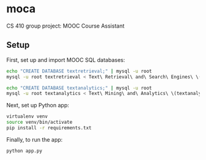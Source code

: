 # moca
CS 410 group project: MOOC Course Assistant

## Setup
First, set up and import MOOC SQL databases:

```bash
echo "CREATE DATABASE textretrieval;" | mysql -u root
mysql -u root textretrieval < Text\ Retrieval\ and\ Search\ Engines\ \(textretrieval-001\)_SQL_anonymized_general.sql

echo "CREATE DATABASE textanalytics;" | mysql -u root
mysql -u root textanalytics < Text\ Mining\ and\ Analytics\ \(textanalytics-001\)_SQL_anonymized_general.sql
```

Next, set up Python app:

```bash
virtualenv venv
source venv/bin/activate
pip install -r requirements.txt
```

Finally, to run the app:

```bash
python app.py
```
